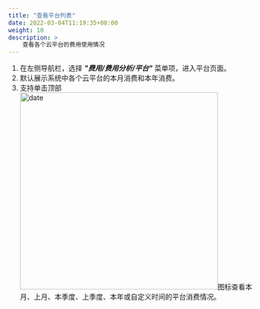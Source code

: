 ```yaml
---
title: "查看平台列表"
date: 2022-03-04T11:19:35+08:00
weight: 10
description: >
    查看各个云平台的费用使用情况
---
```


1. 在左侧导航栏，选择 **_"费用/费用分析/平台"_** 菜单项，进入平台页面。
2. 默认展示系统中各个云平台的本月消费和本年消费。
3. 支持单击顶部<img src="../../../../images/month1.png" width="400" alt="date">图标查看本月、上月、本季度、上季度、本年或自定义时间的平台消费情况。